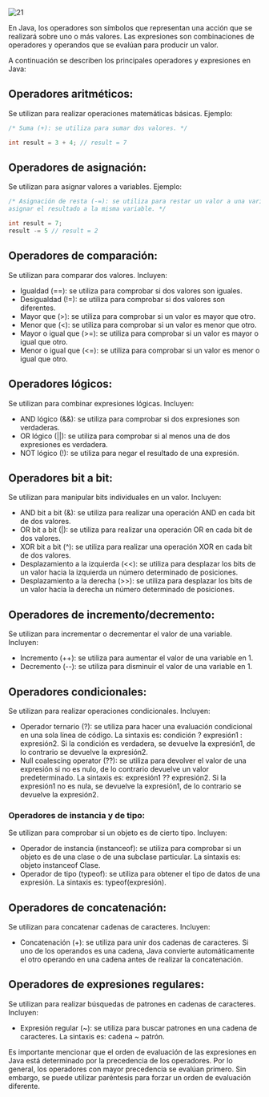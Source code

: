 ![21](https://user-images.githubusercontent.com/75398496/222225574-0ceb641f-e502-459b-bf59-40941c0a6a01.png)

En Java, los operadores son símbolos que representan una acción que se realizará sobre uno o más valores. Las expresiones son combinaciones de operadores y operandos que se evalúan para producir un valor.

A continuación se describen los principales operadores y expresiones en Java:

## Operadores aritméticos:
Se utilizan para realizar operaciones matemáticas básicas. Ejemplo:

``` java
/* Suma (+): se utiliza para sumar dos valores. */

int result = 3 + 4; // result = 7
```

## Operadores de asignación:
Se utilizan para asignar valores a variables. Ejemplo:
``` java
/* Asignación de resta (-=): se utiliza para restar un valor a una variable y 
asignar el resultado a la misma variable. */

int result = 7;
result -= 5 // result = 2
```

## Operadores de comparación:
Se utilizan para comparar dos valores. Incluyen:
- Igualdad (==): se utiliza para comprobar si dos valores son iguales.
- Desigualdad (!=): se utiliza para comprobar si dos valores son diferentes.
- Mayor que (>): se utiliza para comprobar si un valor es mayor que otro.
- Menor que (<): se utiliza para comprobar si un valor es menor que otro.
- Mayor o igual que (>=): se utiliza para comprobar si un valor es mayor o igual que otro.
- Menor o igual que (<=): se utiliza para comprobar si un valor es menor o igual que otro.

## Operadores lógicos:
Se utilizan para combinar expresiones lógicas. Incluyen:
- AND lógico (&&): se utiliza para comprobar si dos expresiones son verdaderas.
- OR lógico (||): se utiliza para comprobar si al menos una de dos expresiones es verdadera.
- NOT lógico (!): se utiliza para negar el resultado de una expresión.

## Operadores bit a bit:
Se utilizan para manipular bits individuales en un valor. Incluyen:
- AND bit a bit (&): se utiliza para realizar una operación AND en cada bit de dos valores.
- OR bit a bit (|): se utiliza para realizar una operación OR en cada bit de dos valores.
- XOR bit a bit (^): se utiliza para realizar una operación XOR en cada bit de dos valores.
- Desplazamiento a la izquierda (<<): se utiliza para desplazar los bits de un valor hacia la izquierda un número determinado de posiciones.
- Desplazamiento a la derecha (>>): se utiliza para desplazar los bits de un valor hacia la derecha un número determinado de posiciones.

## Operadores de incremento/decremento:
Se utilizan para incrementar o decrementar el valor de una variable. Incluyen:
- Incremento (++): se utiliza para aumentar el valor de una variable en 1.
- Decremento (--): se utiliza para disminuir el valor de una variable en 1.

## Operadores condicionales:
Se utilizan para realizar operaciones condicionales. Incluyen:
- Operador ternario (?): se utiliza para hacer una evaluación condicional en una sola línea de código. La sintaxis es: condición ? expresión1 : expresión2. Si la condición es verdadera, se devuelve la expresión1, de lo contrario se devuelve la expresión2.
- Null coalescing operator (??): se utiliza para devolver el valor de una expresión si no es nulo, de lo contrario devuelve un valor predeterminado. La sintaxis es: expresión1 ?? expresión2. Si la expresión1 no es nula, se devuelve la expresión1, de lo contrario se devuelve la expresión2.
### Operadores de instancia y de tipo:
Se utilizan para comprobar si un objeto es de cierto tipo. Incluyen:
- Operador de instancia (instanceof): se utiliza para comprobar si un objeto es de una clase o de una subclase particular. La sintaxis es: objeto instanceof Clase.
- Operador de tipo (typeof): se utiliza para obtener el tipo de datos de una expresión. La sintaxis es: typeof(expresión).

## Operadores de concatenación:
Se utilizan para concatenar cadenas de caracteres. Incluyen:
- Concatenación (+): se utiliza para unir dos cadenas de caracteres. Si uno de los operandos es una cadena, Java convierte automáticamente el otro operando en una cadena antes de realizar la concatenación.

## Operadores de expresiones regulares:
Se utilizan para realizar búsquedas de patrones en cadenas de caracteres. Incluyen:
- Expresión regular (~): se utiliza para buscar patrones en una cadena de caracteres. La sintaxis es: cadena ~ patrón.

Es importante mencionar que el orden de evaluación de las expresiones en Java está determinado por la precedencia de los operadores. Por lo general, los operadores con mayor precedencia se evalúan primero. Sin embargo, se puede utilizar paréntesis para forzar un orden de evaluación diferente.
